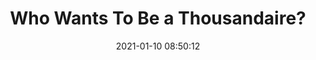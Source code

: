 ---
date: 2021-01-10 08:50:12
link:
  source: pocket
  source_url: https://getpocket.com
  text: Who Wants To Be a Thousandaire?
  url: https://www.damninteresting.com/who-wants-to-be-a-thousandaire
source: pocket
syndicated:
- type: pocket
  url: https://www.damninteresting.com/who-wants-to-be-a-thousandaire
- type: mastodon
  url: https://mastodon.technology/users/roytang/statuses/105530564386012561
- type: twitter
  url: https://twitter.com/roytang/statuses/1348190438419693574/
title: Who Wants To Be a Thousandaire?
---